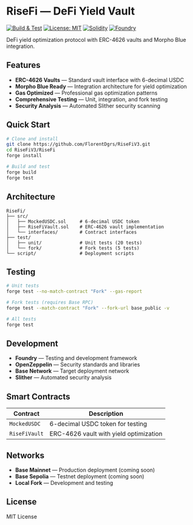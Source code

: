 # RiseFi — DeFi Yield Vault

[![Build & Test](https://github.com/FlorentDgrs/RiseFiV3/actions/workflows/build-and-test.yml/badge.svg)](https://github.com/FlorentDgrs/RiseFiV3/actions/workflows/build-and-test.yml)
[![License: MIT](https://img.shields.io/badge/License-MIT-yellow.svg)](https://opensource.org/licenses/MIT)
[![Solidity](https://img.shields.io/badge/Solidity-0.8.27-blue.svg)](https://docs.soliditylang.org/)
[![Foundry](https://img.shields.io/badge/Built%20with-Foundry-FFDB1C.svg)](https://getfoundry.sh/)

DeFi yield optimization protocol with ERC-4626 vaults and Morpho Blue integration.

## Features

- **ERC-4626 Vaults** — Standard vault interface with 6-decimal USDC
- **Morpho Blue Ready** — Integration architecture for yield optimization
- **Gas Optimized** — Professional gas optimization patterns
- **Comprehensive Testing** — Unit, integration, and fork testing
- **Security Analysis** — Automated Slither security scanning

## Quick Start

```bash
# Clone and install
git clone https://github.com/FlorentDgrs/RiseFiV3.git
cd RiseFiV3/RiseFi
forge install

# Build and test
forge build
forge test
```

## Architecture

```
RiseFi/
├── src/
│   ├── MockedUSDC.sol     # 6-decimal USDC token
│   ├── RiseFiVault.sol    # ERC-4626 vault implementation
│   └── interfaces/        # Contract interfaces
├── test/
│   ├── unit/              # Unit tests (20 tests)
│   └── fork/              # Fork tests (5 tests)
└── script/                # Deployment scripts
```

## Testing

```bash
# Unit tests
forge test --no-match-contract "Fork" --gas-report

# Fork tests (requires Base RPC)
forge test --match-contract "Fork" --fork-url base_public -v

# All tests
forge test
```

## Development

- **Foundry** — Testing and development framework
- **OpenZeppelin** — Security standards and libraries
- **Base Network** — Target deployment network
- **Slither** — Automated security analysis

## Smart Contracts

| Contract      | Description                            |
| ------------- | -------------------------------------- |
| `MockedUSDC`  | 6-decimal USDC token for testing       |
| `RiseFiVault` | ERC-4626 vault with yield optimization |

## Networks

- **Base Mainnet** — Production deployment (coming soon)
- **Base Sepolia** — Testnet deployment (coming soon)
- **Local Fork** — Development and testing

## License

MIT License
